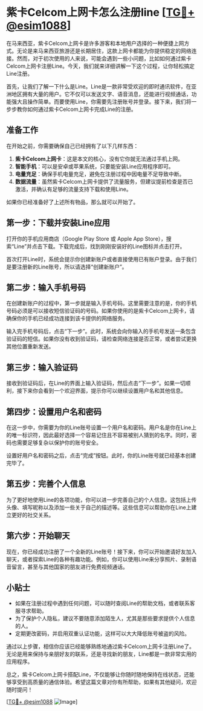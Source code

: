 # 紫卡Celcom上网卡怎么注册line [[TG💪+ @esim1088](https://t.me/s/esim1088)]

在马来西亚，紫卡Celcom上网卡是许多游客和本地用户选择的一种便捷上网方式。无论是来马来西亚旅游还是长期居住，这款上网卡都能为你提供稳定的网络连接。然而，对于初次使用的人来说，可能会遇到一些小问题，比如如何通过紫卡Celcom上网卡注册Line。今天，我们就来详细讲解一下这个过程，让你轻松搞定Line注册。

首先，让我们了解一下什么是Line。Line是一款非常受欢迎的即时通讯软件，在亚洲地区拥有大量的用户。它不仅可以发送文字、语音消息，还能进行视频通话，功能强大且操作简单。而要使用Line，你需要先注册账号并登录。接下来，我们将一步步教你如何通过紫卡Celcom上网卡完成Line的注册。

## 准备工作

在开始之前，你需要确保自己已经拥有了以下几样东西：

1. **紫卡Celcom上网卡**：这是本文的核心，没有它你就无法通过手机上网。
2. **智能手机**：可以是安卓或苹果系统，只要能安装Line应用程序即可。
3. **电量充足**：确保手机电量充足，避免在注册过程中因电量不足导致中断。
4. **数据流量**：虽然紫卡Celcom上网卡提供了流量服务，但建议提前检查是否已激活，并确认有足够的流量支持下载和使用Line。

如果你已经准备好了上述所有物品，那么就可以开始了。

## 第一步：下载并安装Line应用

打开你的手机应用商店（Google Play Store 或 Apple App Store），搜索“Line”并点击下载。下载完成后，找到刚刚安装好的Line图标并点击打开。

首次打开Line时，系统会提示你创建新账户或者直接使用已有账户登录。由于我们是要注册新的Line账号，所以请选择“创建新账户”。

## 第二步：输入手机号码

在创建新账户的过程中，第一步就是输入手机号码。这里需要注意的是，你的手机号码必须是可以接收短信验证码的号码。如果你使用的是紫卡Celcom上网卡，请确保你的手机已经成功连接到该卡提供的网络服务。

输入完手机号码后，点击“下一步”。此时，系统会向你输入的手机号发送一条包含验证码的短信。如果你没有收到验证码，请检查网络连接是否正常，或者尝试更换其他位置重新发送。

## 第三步：输入验证码

接收到验证码后，在Line的界面上输入验证码，然后点击“下一步”。如果一切顺利，接下来你会看到一个欢迎界面，提示你可以继续设置用户名和其他信息。

## 第四步：设置用户名和密码

在这一步中，你需要为你的Line账号设置一个用户名和密码。用户名是你在Line上的唯一标识符，因此最好选择一个容易记住且不容易被别人猜到的名字。同时，密码也需要足够复杂以保护你的账号安全。

设置好用户名和密码之后，点击“完成”按钮。此时，你的Line账号就已经基本创建完毕了。

## 第五步：完善个人信息

为了更好地使用Line的各项功能，你可以进一步完善自己的个人信息。这包括上传头像、填写昵称以及添加一些关于自己的描述等。这些信息可以帮助你在Line上建立更好的社交关系。

## 第六步：开始聊天

现在，你已经成功注册了一个全新的Line账号！接下来，你可以开始邀请好友加入聊天，或者探索Line的各种有趣功能。例如，你可以使用Line来分享照片、录制语音留言，甚至与其他国家的朋友进行免费视频通话。

## 小贴士

- 如果在注册过程中遇到任何问题，可以随时查阅Line的帮助文档，或者联系客服寻求帮助。
- 为了保护个人隐私，建议不要随意添加陌生人，尤其是那些要求提供个人信息的人。
- 定期更改密码，并启用双重认证功能，这样可以大大降低账号被盗的风险。

通过以上步骤，相信你应该已经能够熟练地通过紫卡Celcom上网卡注册Line了。无论是用来保持与亲朋好友的联系，还是寻找新的朋友，Line都是一款非常实用的应用程序。

总之，紫卡Celcom上网卡搭配Line，不仅能够让你随时随地保持在线状态，还能够享受到高质量的通信体验。希望这篇文章对你有所帮助，如果有其他疑问，欢迎随时提问！

[[TG💪+ @esim1088](https://t.me/s/esim1088) ![Image](https://i.postimg.cc/4NQfJmqS/Snipaste-2025-05-13-00-14-12.png)]